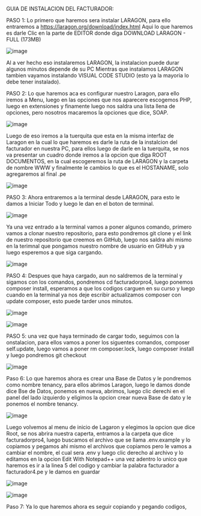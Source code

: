 GUIA DE INSTALACION DEL FACTURADOR:

PASO 1:
Lo primero que haremos sera instalar LARAGON, para ello entraremos a https://laragon.org/download/index.html
Aqui lo que haremos es darle Clic en la parte de EDITOR donde diga DOWNLOAD LARAGON - FULL (173MB)

![image](https://github.com/Luiston26/Guia/assets/141371960/4539c00a-fb56-4ae2-90b3-c4e2f31d707e)

Al a ver hecho eso instalaremos LARAGON, la instalacion puede durar algunos minutos depende de su PC
Mientras que instalamos LARAGON tambien vayamos instalando VISUAL CODE STUDIO (esto ya la mayoria lo debe tener instalado).

PASO 2:
Lo que haremos aca es configurar nuestro Laragon, para ello iremos a Menu, luego en las opciones que nos aparecere escogemos PHP, luego en extensiones y finamente luego nos saldra una lista llena de opciones, pero nosotros macaremos la opciones que dice, SOAP.

![image](https://github.com/Luiston26/Guia/assets/141371960/2979af0c-0082-4cc3-aaf8-7db24690dbe9)

Luego de eso iremos a la tuerquita que esta en la misma interfaz de Laragon en la cual lo que haremos es darle la ruta de la instalcion del facturador en nuestra PC, para ellos luego de darle en la tuerquita, se nos va presentar un cuadro donde iremos a la opcion que diga ROOT DOCUMENTOS, en la cual escogeremos la ruta de LARAGON y la carpeta de nombre WWW y finalmente le cambios lo que es el HOSTANAME, solo agregaremos al final .pe 

![image](https://github.com/Luiston26/Guia/assets/141371960/7279cef4-fb48-4c3e-83a7-7f4a57aacc27)

PASO 3:
Ahora entraremos a la terminal desde LARAGON, para esto le damos a Iniciar Todo y luego le dan en el boton de terminal.

![image](https://github.com/Luiston26/Guia/assets/141371960/bb83003a-aea8-4587-81df-1936540c7c12)

Ya una vez entrado a la terminal vamos a poner algunos comando, primero vamos a clonar nuestro repositorio, para esto pondremos git clone y el link de nuestro repositorio que creemos en GitHub, luego nos saldra ahi mismo en la terimnal que pongamos nuestro nombre de usuario en GitHub y ya luego esperemos a que siga cargando.

![image](https://github.com/Luiston26/Guia/assets/141371960/c372e662-2214-4ddf-b4f8-ced4555fc9f3)


PASO 4:
Despues que haya cargado, aun no saldremos de la terminal y sigamos con los comandos, pondremos cd facturadorpro4, luego ponemos composer install, esperamos a que los codigos carguen en su curso y luego cuando en la terminal ya nos deje escribir actualizamos composer con update composer, esto puede tarder unos minutos.

![image](https://github.com/Luiston26/Guia/assets/141371960/a5e21685-eb4e-4940-a01b-3db8d4d95c9b)

![image](https://github.com/Luiston26/Guia/assets/141371960/db926ec8-1ec8-492a-aa50-110cbbf41a54)

PASO 5:
una vez que haya terminado de cargar todo, seguimos con la onstalacion, para ellos vamos a poner los siguentes comandos, composer self.update, luego vamos a poner rm composer.lock, luego composer install y luego pondremos git checkout

![image](https://github.com/Luiston26/Guia/assets/141371960/87a5d6a4-e070-411c-bb01-da1446175742)

Paso 6:
Lo que haremos ahora es crear una Base de Datos y le pondremos como nombre tenancy, para ellos abrimos Laragon, luego le damos donde dice Bse de Datos, ponemos en nueva, abrimos, luego clic derechi en el panel del lado izquierdo y eligimos la opcion crear nueva Base de dato y le ponemos el nombre tenancy.

![image](https://github.com/Luiston26/Guia/assets/141371960/1b400cf7-8206-4e4d-8513-3a6a3e952380)

Luego volvemos al menu de inicio de Lagaron y elegimos la opcion que dice Root, se nos abrira nuestra caperta, entramos a la carpeta que dice facturadorpro4, luego buscamos el archivo que se llama .env.example y lo copiamos y pegamos ahi mismo el archivos que copiamos pero le vamos a cambiar el nombre, el cual sera .env y luego clic derecho al archivo y lo editamos en la opcion Edit With Notepad++ una vez adentro lo unico que haremos es ir a la linea 5 del codigo y cambiar la palabra facturador a facturador4.pe y le damos en guardar 

![image](https://github.com/Luiston26/Guia/assets/141371960/640571bc-1da3-49ba-8013-bdb8e55ad41b)

![image](https://github.com/Luiston26/Guia/assets/141371960/698f7ef4-3a0c-404d-b73d-84e7be2d14ce)

Paso 7:
Ya lo que haremos ahora es seguir copiando y pegando codigos, 



